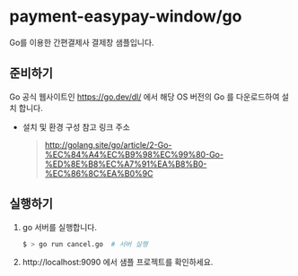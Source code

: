 # payment-easypay-window/go

Go를 이용한 간편결제사 결제창 샘플입니다.

## 준비하기

Go 공식 웹사이트인 https://go.dev/dl/ 에서 해당 OS 버전의 Go 를 다운로드하여 설치 합니다.

- 설치 및 환경 구성 참고 링크 주소
  > http://golang.site/go/article/2-Go-%EC%84%A4%EC%B9%98%EC%99%80-Go-%ED%8E%B8%EC%A7%91%EA%B8%B0-%EC%86%8C%EA%B0%9C

## 실행하기

1. go 서버를 실행합니다.

   ```sh
   $ > go run cancel.go  # 서버 실행
   ```

2. http://localhost:9090 에서 샘플 프로젝트를 확인하세요.
